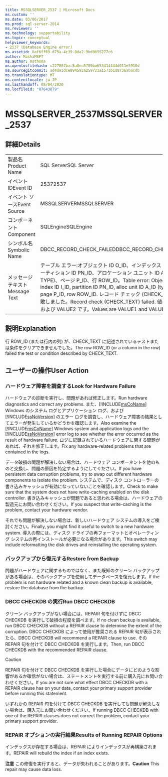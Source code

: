 ```yaml
---
title: MSSQLSERVER_2537 | Microsoft Docs
ms.custom: ''
ms.date: 03/06/2017
ms.prod: sql-server-2014
ms.reviewer: ''
ms.technology: supportability
ms.topic: conceptual
helpviewer_keywords:
- 2537 (Database Engine error)
ms.assetid: 0af6ff69-d75a-4c39-8da2-9bd0695277c6
author: MashaMSFT
ms.author: mathoma
ms.openlocfilehash: c227867bac5a0ea5789ba653414444d011e5910d
ms.sourcegitcommit: ad4d92dce894592a259721a1571b1d8736abacdb
ms.translationtype: MT
ms.contentlocale: ja-JP
ms.lasthandoff: 08/04/2020
ms.locfileid: "87643879"
---
```

# <a name="mssqlserver_2537"></a><span data-ttu-id="19acd-102">MSSQLSERVER_2537</span><span class="sxs-lookup"><span data-stu-id="19acd-102">MSSQLSERVER_2537</span></span>
    
## <a name="details"></a><span data-ttu-id="19acd-103">詳細</span><span class="sxs-lookup"><span data-stu-id="19acd-103">Details</span></span>  
  
|||  
|-|-|  
|<span data-ttu-id="19acd-104">製品名</span><span class="sxs-lookup"><span data-stu-id="19acd-104">Product Name</span></span>|<span data-ttu-id="19acd-105">SQL Server</span><span class="sxs-lookup"><span data-stu-id="19acd-105">SQL Server</span></span>|  
|<span data-ttu-id="19acd-106">イベント ID</span><span class="sxs-lookup"><span data-stu-id="19acd-106">Event ID</span></span>|<span data-ttu-id="19acd-107">2537</span><span class="sxs-lookup"><span data-stu-id="19acd-107">2537</span></span>|  
|<span data-ttu-id="19acd-108">イベント ソース</span><span class="sxs-lookup"><span data-stu-id="19acd-108">Event Source</span></span>|<span data-ttu-id="19acd-109">MSSQLSERVER</span><span class="sxs-lookup"><span data-stu-id="19acd-109">MSSQLSERVER</span></span>|  
|<span data-ttu-id="19acd-110">コンポーネント</span><span class="sxs-lookup"><span data-stu-id="19acd-110">Component</span></span>|<span data-ttu-id="19acd-111">SQLEngine</span><span class="sxs-lookup"><span data-stu-id="19acd-111">SQLEngine</span></span>|  
|<span data-ttu-id="19acd-112">シンボル名</span><span class="sxs-lookup"><span data-stu-id="19acd-112">Symbolic Name</span></span>|<span data-ttu-id="19acd-113">DBCC_RECORD_CHECK_FAILED</span><span class="sxs-lookup"><span data-stu-id="19acd-113">DBCC_RECORD_CHECK_FAILED</span></span>|  
|<span data-ttu-id="19acd-114">メッセージ テキスト</span><span class="sxs-lookup"><span data-stu-id="19acd-114">Message Text</span></span>|<span data-ttu-id="19acd-115">テーブル エラー:オブジェクト ID O_ID、インデックス ID I_ID、パーティション ID PN_ID、アロケーション ユニット ID A_ID (型 TYPE)、ページ P_ID、行 ROW_ID。</span><span class="sxs-lookup"><span data-stu-id="19acd-115">Table error: Object ID O_ID, index ID I_ID, partition ID PN_ID, alloc unit ID A_ID (type TYPE), page P_ID, row ROW_ID.</span></span> <span data-ttu-id="19acd-116">レコード チェック (CHECK_TEXT) が失敗しました。</span><span class="sxs-lookup"><span data-stu-id="19acd-116">Record check (CHECK_TEXT) failed.</span></span> <span data-ttu-id="19acd-117">値は VALUE1 および VALUE2 です。</span><span class="sxs-lookup"><span data-stu-id="19acd-117">Values are VALUE1 and VALUE2.</span></span>|  
  
## <a name="explanation"></a><span data-ttu-id="19acd-118">説明</span><span class="sxs-lookup"><span data-stu-id="19acd-118">Explanation</span></span>  
 <span data-ttu-id="19acd-119">行 ROW_ID (または行内の列) が、CHECK_TEXT に記述されているテストまたは条件をクリアできませんでした。</span><span class="sxs-lookup"><span data-stu-id="19acd-119">The row ROW_ID (or a column in the row) failed the test or condition described by CHECK_TEXT.</span></span>  
  
## <a name="user-action"></a><span data-ttu-id="19acd-120">ユーザーの操作</span><span class="sxs-lookup"><span data-stu-id="19acd-120">User Action</span></span>  
  
### <a name="look-for-hardware-failure"></a><span data-ttu-id="19acd-121">ハードウェア障害を調査する</span><span class="sxs-lookup"><span data-stu-id="19acd-121">Look for Hardware Failure</span></span>  
 <span data-ttu-id="19acd-122">ハードウェアの診断を実行し、問題があれば修正します。</span><span class="sxs-lookup"><span data-stu-id="19acd-122">Run hardware diagnostics and correct any problems.</span></span> <span data-ttu-id="19acd-123">また、[!INCLUDE[msCoName](../../includes/msconame-md.md)] Windows のシステム ログとアプリケーション ログ、および [!INCLUDE[ssNoVersion](../../includes/ssnoversion-md.md)] のエラー ログを調査し、ハードウェア障害の結果としてエラーが発生しているかどうかを確認します。</span><span class="sxs-lookup"><span data-stu-id="19acd-123">Also examine the [!INCLUDE[msCoName](../../includes/msconame-md.md)] Windows system and application logs and the [!INCLUDE[ssNoVersion](../../includes/ssnoversion-md.md)] error log to see whether the error occurred as the result of hardware failure.</span></span> <span data-ttu-id="19acd-124">ログに記録されているハードウェアに関する問題があれば、それを修正します。</span><span class="sxs-lookup"><span data-stu-id="19acd-124">Fix any hardware-related problems that are contained in the logs.</span></span>  
  
 <span data-ttu-id="19acd-125">データ破損の問題が解決しない場合は、ハードウェア コンポーネントを他のものと交換し、問題の原因を特定するようにしてください。</span><span class="sxs-lookup"><span data-stu-id="19acd-125">If you have persistent data corruption problems, try to swap out different hardware components to isolate the problem.</span></span> <span data-ttu-id="19acd-126">システムで、ディスク コントローラーの書き込みキャッシュが有効になっていないことを確認します。</span><span class="sxs-lookup"><span data-stu-id="19acd-126">Check to make sure that the system does not have write-caching enabled on the disk controller.</span></span> <span data-ttu-id="19acd-127">書き込みキャッシュが問題であると思われる場合は、ハードウェアの製造元にお問い合わせください。</span><span class="sxs-lookup"><span data-stu-id="19acd-127">If you suspect that write-caching is the problem, contact your hardware vendor.</span></span>  
  
 <span data-ttu-id="19acd-128">それでも問題が解決しない場合は、新しいハードウェア システムの導入をご検討ください。</span><span class="sxs-lookup"><span data-stu-id="19acd-128">Finally, you might find it useful to switch to a new hardware system.</span></span> <span data-ttu-id="19acd-129">導入の際には、ディスク ドライブの再フォーマットとオペレーティング システムの再インストールが必要になる場合があります。</span><span class="sxs-lookup"><span data-stu-id="19acd-129">This switch may include reformatting the disk drives and reinstalling the operating system.</span></span>  
  
### <a name="restore-from-backup"></a><span data-ttu-id="19acd-130">バックアップから復元する</span><span class="sxs-lookup"><span data-stu-id="19acd-130">Restore from Backup</span></span>  
 <span data-ttu-id="19acd-131">問題がハードウェアに関するものではなく、また既知のクリーン バックアップがある場合は、そのバックアップを使用してデータベースを復元します。</span><span class="sxs-lookup"><span data-stu-id="19acd-131">If the problem is not hardware related and a known clean backup is available, restore the database from the backup.</span></span>  
  
### <a name="run-dbcc-checkdb"></a><span data-ttu-id="19acd-132">DBCC CHECKDB の実行</span><span class="sxs-lookup"><span data-stu-id="19acd-132">Run DBCC CHECKDB</span></span>  
 <span data-ttu-id="19acd-133">クリーン バックアップがない場合には、REPAIR 句を付けずに DBCC CHECKDB を実行して破損の程度を調べます。</span><span class="sxs-lookup"><span data-stu-id="19acd-133">If no clean backup is available, run DBCC CHECKDB without a REPAIR clause to determine the extent of the corruption.</span></span> <span data-ttu-id="19acd-134">DBCC CHECKDB によって使用が推奨される REPAIR 句が表示されたら、</span><span class="sxs-lookup"><span data-stu-id="19acd-134">DBCC CHECKDB will recommend a REPAIR clause to use.</span></span> <span data-ttu-id="19acd-135">その REPAIR 句を付けて DBCC CHECKDB を実行します。</span><span class="sxs-lookup"><span data-stu-id="19acd-135">Then, run DBCC CHECKDB with the recommended REPAIR clause.</span></span>  
  
> [!CAUTION]  
>  <span data-ttu-id="19acd-136">REPAIR 句を付けて DBCC CHECKDB を実行した場合にデータにどのような影響があるか確信がない場合は、ステートメントを実行する前に購入元にお問い合わせください。</span><span class="sxs-lookup"><span data-stu-id="19acd-136">If you are not sure what effect DBCC CHECKDB with a REPAIR clause has on your data, contact your primary support provider before running this statement.</span></span>  
  
 <span data-ttu-id="19acd-137">いずれかの REPAIR 句を付けて DBCC CHECKDB を実行しても問題が解決しない場合は、購入元にお問い合わせください。</span><span class="sxs-lookup"><span data-stu-id="19acd-137">If running DBCC CHECKDB with one of the REPAIR clauses does not correct the problem, contact your primary support provider.</span></span>  
  
### <a name="results-of-running-repair-options"></a><span data-ttu-id="19acd-138">REPAIR オプションの実行結果</span><span class="sxs-lookup"><span data-stu-id="19acd-138">Results of Running REPAIR Options</span></span>  
 <span data-ttu-id="19acd-139">インデックスが存在する場合は、REPAIR によりインデックスが再構築されます。</span><span class="sxs-lookup"><span data-stu-id="19acd-139">REPAIR will rebuild the index if an index exists.</span></span>  
  
 <span data-ttu-id="19acd-140">**注意** この修復を実行すると、データが失われることがあります。</span><span class="sxs-lookup"><span data-stu-id="19acd-140">**Caution** This repair may cause data loss.</span></span>  
  
  
